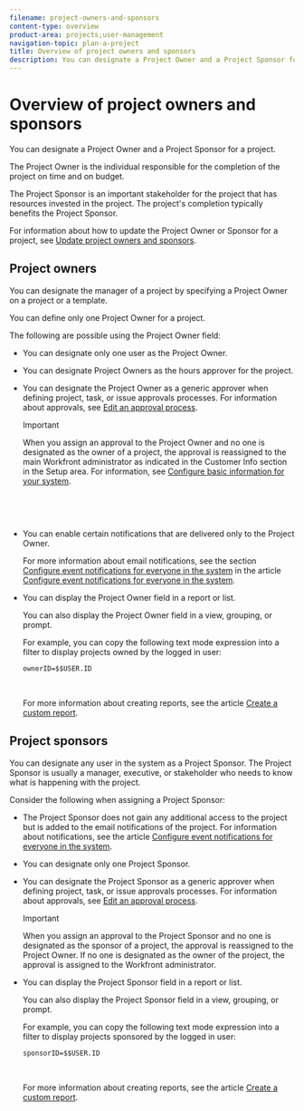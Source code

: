 ```yaml
---
filename: project-owners-and-sponsors
content-type: overview
product-area: projects;user-management
navigation-topic: plan-a-project
title: Overview of project owners and sponsors
description: You can designate a Project Owner and a Project Sponsor for a project.
---
```


# Overview of project owners and sponsors

You can designate a Project&nbsp;Owner and a Project Sponsor for a project.

The Project Owner is the individual responsible for the completion of the project on time and on budget.

The Project Sponsor is an important stakeholder for the project that has resources invested in the project. The project's completion typically benefits the Project Sponsor.

For information about how to update the Project Owner or Sponsor for a project, see [Update project owners and sponsors](../../../manage-work/projects/planning-a-project/update-project-owners-and-sponsors.md).

## Project owners

You can designate the manager of a project by specifying a Project Owner on a project or a template.&nbsp;

You can define only one Project Owner for a project.&nbsp;

The following are possible using the Project Owner field:&nbsp;

* You can designate only one user as the Project&nbsp;Owner. 
* You can designate Project Owners as the hours approver for the project.
* You can designate the Project Owner as a generic approver when defining project, task, or issue approvals processes. For information about approvals, see [Edit an approval process](../../../administration-and-setup/customize-workfront/configure-approval-milestone-processes/edit-an-approval-process.md).

  >[!IMPORTANT]
  >
  >When you assign an approval to the Project Owner and no one is designated as the owner of a project, the approval is reassigned to the main Workfront administrator as indicated in the Customer Info section in the Setup area. For information, see [Configure basic information for your system](../../../administration-and-setup/get-started-wf-administration/configure-basic-info.md).
  >
  >
  >&nbsp;
  >
  >
  >&nbsp;
  >
  >

* You can enable certain notifications that are delivered only to the Project Owner.

  For more information about email notifications, see the section [Configure event notifications for everyone in the system](../../../administration-and-setup/manage-workfront/emails/configure-event-notifications-for-everyone-in-the-system.md#modify) in the article [Configure event notifications for everyone in the system](../../../administration-and-setup/manage-workfront/emails/configure-event-notifications-for-everyone-in-the-system.md).

* You can display the Project Owner field in a report or list.

  You can also display the Project Owner field in a view, grouping, or prompt.

  For example, you can copy the following text mode expression into a filter to display projects owned by the logged in user:&nbsp;

  ```
  ownerID=$$USER.ID
  ```

  &nbsp;

  For more information about creating reports, see the article [Create a custom report](../../../reports-and-dashboards/reports/creating-and-managing-reports/create-custom-report.md).

<!--
<div data-mc-conditions="QuicksilverOrClassic.Draft mode">
<h2>Update the Project Owner of a project</h2>
<p>(NOTE:&nbsp;drafted and moved to its own article)</p>
<ol>
<li value="1">Go to the project you want to update.</li>
<li value="2"> Click <strong>Project Details</strong> in the left panel. </li>
<li value="3"> Click&nbsp;the <strong>Edit</strong> icon <img src="assets/qs-edit-icon.png"> in the upper-right corner of the Project&nbsp;Details area, then click&nbsp;<strong>Overview</strong>.  </li>
<li value="4"> <p>Specify the name of a user for the <strong>Project Owner</strong> field.</p> <p>Only active users can be specified as Project Owners.</p> </li>
<li value="5"> Click&nbsp;<strong>Save Changes</strong>. </li>
</ol>
</div>
-->

## Project sponsors

You can designate any user in the system as a Project Sponsor.&nbsp;The Project Sponsor is usually a manager, executive, or stakeholder who needs to know what is happening with the project.

Consider the following when assigning a Project Sponsor:

* The Project Sponsor does not&nbsp;gain&nbsp;any additional access to the project but is added to the email notifications of the project. For information about notifications, see the article [Configure event notifications for everyone in the system](../../../administration-and-setup/manage-workfront/emails/configure-event-notifications-for-everyone-in-the-system.md).

* You can designate only one Project Sponsor.
* You can designate the Project Sponsor as a generic approver when defining project, task, or issue approvals processes. For information about approvals, see [Edit an approval process](../../../administration-and-setup/customize-workfront/configure-approval-milestone-processes/edit-an-approval-process.md).

  >[!IMPORTANT]
  >
  >When you assign an approval to the Project Sponsor and no one is designated as the sponsor of a project, the approval is reassigned to the Project Owner. If no one is designated as the owner of the project, the approval is assigned to the Workfront administrator.

* You can display the Project&nbsp;Sponsor field in a report or list.

  You can also display the Project Sponsor field in a view, grouping, or prompt.

  For example, you can copy the following text mode expression into a filter to display projects sponsored by the logged in user:&nbsp;

  ```
  sponsorID=$$USER.ID
  ```

  &nbsp;

  For more information about creating reports, see the article [Create a custom report](../../../reports-and-dashboards/reports/creating-and-managing-reports/create-custom-report.md).

<!--
<div data-mc-conditions="QuicksilverOrClassic.Draft mode">
<h2>Update the Project Sponsor of a project </h2>
<p>(NOTE: drafted and moved to its own article) </p>
<ol>
<li value="1">Go to the Project you want to update.</li>
<li value="2"> Click <strong>Project Details</strong> in the left panel. </li>
<li value="3"> Click&nbsp;the <strong>Edit</strong> icon <img src="assets/qs-edit-icon.png"> in the upper-right corner of the Project&nbsp;Details area, then click&nbsp;<strong>Overview</strong>.  </li>
<li value="4"> <p>Specify the name of a user for the <strong>Project Sponsor</strong> field.</p> <p>Only active users can be specified as Project Sponsors.</p> </li>
<li value="5"> Click&nbsp;<strong>Save Changes</strong>. </li>
</ol>
</div>
-->


